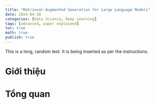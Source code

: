 ```yaml
---
title: "Retrieval-Augmented Generation for Large Language Models"
date: 2024-04-30
categories: [Data Science, Deep Learning]
tags: [advanced, paper explained]
toc: true
math: true
publish: true
---
```

This is a long, random test. It is being inserted as per the instructions.

# Giới thiệu

# Tổng quan 

